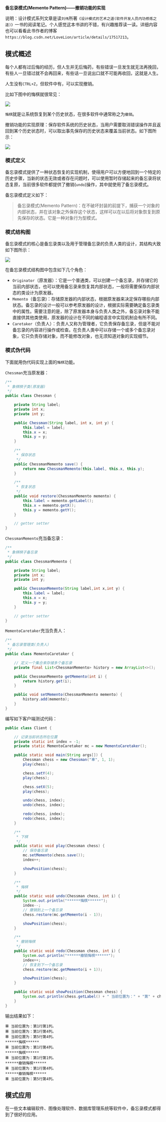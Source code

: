 **备忘录模式(Memento Pattern)——撤销功能的实现**

说明：设计模式系列文章是读`刘伟`所著`《设计模式的艺术之道(软件开发人员内功修炼之道)》`一书的阅读笔记。个人感觉这本书讲的不错，有兴趣推荐读一读。详细内容也可以看看此书作者的博客`https://blog.csdn.net/LoveLion/article/details/17517213`。

## 模式概述

每个人都有过后悔的经历，但人生并无后悔药，有些错误一旦发生就无法再挽回，有些人一旦错过就不会再回来，有些话一旦说出口就不可能再收回，这就是人生。

人生没有`CTRL+Z`，但软件中有，可以实现撤销。

比如下图中的悔棋就很常见：

![](https://img2020.cnblogs.com/blog/1546632/202112/1546632-20211231164214827-182099565.png)

`悔棋`就是让系统恢复到某个历史状态，在很多软件中通常称之为`撤销`。

撤销功能的实现原理：保存软件系统的历史状态，当用户需要取消错误操作并且返回到某个历史状态时，可以取出事先保存的历史状态来覆盖当前状态。如下图所示：

![](https://img2020.cnblogs.com/blog/1546632/202112/1546632-20211231164717589-1648941505.png)

### 模式定义

备忘录模式提供了一种状态恢复的实现机制，使得用户可以方便地回到一个特定的历史步骤，当新的状态无效或者存在问题时，可以使用暂时存储起来的备忘录将状态复原，当前很多软件都提供了撤销(`undo`)操作，其中就使用了备忘录模式。

备忘录模式定义如下：

> 备忘录模式(Memento Pattern)：在不破坏封装的前提下，捕获一个对象的内部状态，并在该对象之外保存这个状态，这样可以在以后将对象恢复到原先保存的状态。它是一种对象行为型模式。

### 模式结构图

备忘录模式的核心是备忘录类以及用于管理备忘录的负责人类的设计，其结构大致如下图所示：

![](https://img2020.cnblogs.com/blog/1546632/202112/1546632-20211231165341205-712406340.png)

在备忘录模式结构图中包含如下几个角色：

- `Originator`（原发器）：它是一个普通类，可以创建一个备忘录，并存储它的当前内部状态，也可以使用备忘录来恢复其内部状态，一般将需要保存内部状态的类设计为原发器。
- `Memento`（备忘录)：存储原发器的内部状态，根据原发器来决定保存哪些内部状态。备忘录的设计一般可以参考原发器的设计，根据实际需要确定备忘录类中的属性。需要注意的是，除了原发器本身与负责人类之外，备忘录对象不能直接供其他类使用，原发器的设计在不同的编程语言中实现机制会有所不同。
- `Caretaker`（负责人）：负责人又称为管理者，它负责保存备忘录，但是不能对备忘录的内容进行操作或检查。在负责人类中可以存储一个或多个备忘录对象，它只负责存储对象，而不能修改对象，也无须知道对象的实现细节。

### 模式伪代码

下面就用伪代码实现上面的`悔棋`功能。

`Chessman`充当原发器：

```java
/**
 * 象棋棋子类(原发器)
 */
public class Chessman {

    private String label;
    private int x;
    private int y;

    public Chessman(String label, int x, int y) {
        this.label = label;
        this.x = x;
        this.y = y;
    }

    /**
     * 保存状态
     */
    public ChessmanMemento save() {
        return new ChessmanMemento(this.label, this.x, this.y);
    }

    /**
     * 恢复状态
     */
    public void restore(ChessmanMemento memento) {
        this.label = memento.getLabel();
        this.x = memento.getX();
        this.y = memento.getY();
    }

    // getter setter
}
```


`ChessmanMemento`充当备忘录：

```java
/**
 * 象棋棋子备忘录
 */
public class ChessmanMemento {

    private String label;
    private int x;
    private int y;

    public ChessmanMemento(String label,int x,int y) {
        this.label = label;
        this.x = x;
        this.y = y;
    }

    // getter setter
}
```


`MementoCaretaker`充当负责人：

```java
/**
 * 备忘录管理类(负责人)
 */
public class MementoCaretaker {

    // 定义一个集合来存储多个备忘录
    private final List<ChessmanMemento> history = new ArrayList<>();

    public ChessmanMemento getMemento(int i) {
        return history.get(i);
    }

    public void setMemento(ChessmanMemento memento) {
        history.add(memento);
    }
}
```

编写如下客户端测试代码：

```java
public class Client {

    // 记录当前状态所在位置
    private static int index = -1;
    private static MementoCaretaker mc = new MementoCaretaker();

    public static void main(String args[]) {
        Chessman chess = new Chessman("車", 1, 1);
        play(chess);

        chess.setY(4);
        play(chess);

        chess.setX(5);
        play(chess);

        undo(chess, index);
        undo(chess, index);

        redo(chess, index);
        redo(chess, index);
    }

    /**
     * 下棋
     */
    public static void play(Chessman chess) {
        // 保存备忘录
        mc.setMemento(chess.save());
        index++;

        showPosition(chess);
    }

    /**
     * 悔棋
     */
    public static void undo(Chessman chess, int i) {
        System.out.println("******悔棋******");
        index--;
        // 撤销到上一个备忘录
        chess.restore(mc.getMemento(i - 1));

        showPosition(chess);
    }

    /**
     * 撤销悔棋
     */
    public static void redo(Chessman chess, int i) {
        System.out.println("******撤销悔棋******");
        index++;
        // 恢复到下一个备忘录
        chess.restore(mc.getMemento(i + 1));

        showPosition(chess);
    }

    public static void showPosition(Chessman chess) {
        System.out.println(chess.getLabel() + " 当前位置为：" + "第" + chess.getX() + "行" + "第" + chess.getY() + "列。");
    }
}
```

输出结果如下：

```text
車 当前位置为：第1行第1列。
車 当前位置为：第1行第4列。
車 当前位置为：第5行第4列。
******悔棋******
車 当前位置为：第1行第4列。
******悔棋******
車 当前位置为：第1行第1列。
******撤销悔棋******
車 当前位置为：第1行第4列。
******撤销悔棋******
車 当前位置为：第5行第4列。
```

## 模式应用

在一些文本编辑软件、图像处理软件、数据库管理系统等软件中，备忘录模式都得到了很好的应用。

